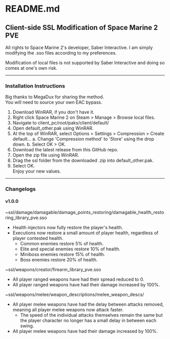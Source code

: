 # README.md
## Client-side SSL Modification of Space Marine 2 PVE
All rights to Space Marine 2's developer, Saber Interactive. I am simply modifying the .sso files 
according to my preferences.

Modification of local files is not supported by Saber Interactive and doing so comes at one's own risk.

---

### Installation Instructions
Big thanks to MegaDux for sharing the method.  
You will need to source your own EAC bypass.
1. Download WinRAR, if you don't have it.
2. Right click Space Marine 2 on Steam > Manage > Browse local files.
3. Navigate to client_pc/root/paks/client/default/
4. Open default_other.pak using WinRAR.
5. At the top of WinRAR, select Options > Settings > Compression > Create default...
    a. Change 'Compression method' to 'Store' using the drop down.
    b. Select OK > OK.
6. Download the latest release from this GitHub repo.
7. Open the zip file using WinRAR.
8. Drag the ssl folder from the downloaded .zip into default_other.pak.
9. Select OK.  
Enjoy your new values.
---

### Changelogs
#### v1.0.0
~ssl/damage/damagable/damage_points_restoring/damagable_health_restoring_library_pve.sso
- Health injectors now fully restore the player's health.
- Executions now restore a small amount of player health, regardless of player contested health.
    - Common enemies restore 5% of health.
    - Elite and special enemies restore 10% of health.
    - Miniboss enemies restore 15% of health.
    - Boss enemies restore 20% of health.

~ssl/weapons/creator/firearm_library_pve.sso
- All player ranged weapons have had their spread reduced to 0.
- All player ranged weapons have had their damage increased by 100%.

~ssl/weapons/melee/weapon_descriptions/melee_weapon_descs/
- All player melee weapons have had the delay between attacks removed, meaning all player melee weapons 
now attack faster.
    - The speed of the individual attacks themselves remain the same but the player character no longer
    has a small delay in between each swing.
- All player melee weapons have had their damage increased by 100%.